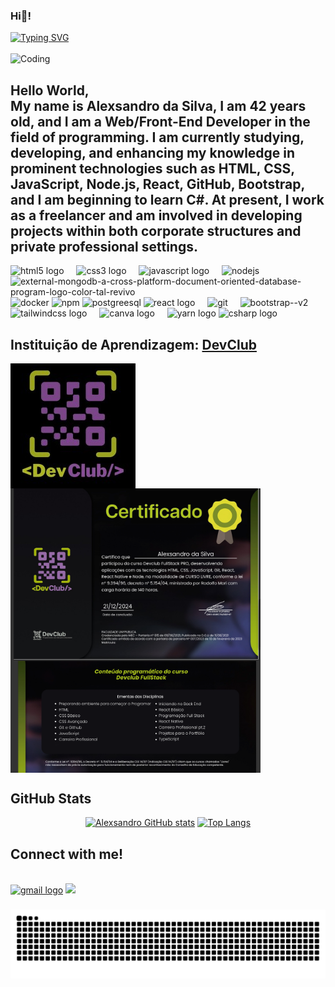 ### Hi👋!
<div>
  <a href="https://git.io/typing-svg"><img src="https://readme-typing-svg.demolab.com?font=Press+Start+2P&size=15&pause=1000&color=6ECF42&width=435&lines=%22Hello+World%22++I%C2%B4m+Alexsandro%2C;I%C2%B4m+a+DevClub+Student;I%C2%B4m++a+Front-End++and+Back-End;+Programmer+Web+%F0%9F%91%A8%F0%9F%8F%BD%E2%80%8D%F0%9F%92%BB" alt="Typing SVG" /></a><br>
  <br>
  <img align="top" alt="Coding" width="230" src="https://www.elaunchinfotech.com/frontend/assets/images/Java_T-img2.jpg">
  <br>
</div>
<h2>
Hello World,
<br>
My name is Alexsandro da Silva, I am 42 years old, and I am a Web/Front-End Developer in the field of programming. I am currently studying, developing, and enhancing my knowledge in prominent technologies such as HTML, CSS, JavaScript, Node.js, React, GitHub, Bootstrap, and I am beginning to learn C#. At present, I work as a freelancer and am involved in developing projects within both corporate structures and private professional settings.
</h2>

<div align="left">
  <img src="https://cdn.jsdelivr.net/gh/devicons/devicon/icons/html5/html5-original.svg" height="48" alt="html5 logo"  />
  <img width="12" />
  <img src="https://cdn.jsdelivr.net/gh/devicons/devicon/icons/css3/css3-original.svg" height="48" alt="css3 logo"  />
  <img width="12" />
  <img src="https://cdn.jsdelivr.net/gh/devicons/devicon/icons/javascript/javascript-original.svg" height="48" alt="javascript logo"  />
  <img width="12" />
  <img width="48" height="48" src="https://img.icons8.com/color/48/nodejs.png" alt="nodejs"/>
  <img width="12" />
  <img width="48" height="48" src="https://img.icons8.com/external-tal-revivo-color-tal-revivo/48/external-mongodb-a-cross-platform-document-oriented-database-program-logo-color-tal-revivo.png" alt="external-mongodb-a-cross-platform-document-oriented-database-program-logo-color-tal-revivo"/>
  <img width="48" height="48" src="https://img.icons8.com/fluency/48/docker.png" alt="docker"/>
  <img width="48" height="48" src="https://img.icons8.com/color/48/npm.png" alt="npm"/>
  <img width="48" height="48" src="https://img.icons8.com/color/48/postgreesql.png" alt="postgreesql"/>
  <img src="https://cdn.jsdelivr.net/gh/devicons/devicon/icons/react/react-original.svg" height="48" alt="react logo"  />
  <img width="12" />
  <img width="48" height="48" src="https://img.icons8.com/color/48/git.png" alt="git"/>
  <img width="12" />
  <img width="50" height="50" src="https://img.icons8.com/color/50/bootstrap--v2.png" alt="bootstrap--v2"/>
  <img width="12" />
  <img src="https://cdn.jsdelivr.net/gh/devicons/devicon/icons/tailwindcss/tailwindcss-original-wordmark.svg" height="90" alt="tailwindcss logo"  />
  <img width="12" />
  <img src="https://cdn.jsdelivr.net/gh/devicons/devicon/icons/canva/canva-original.svg" height="48" alt="canva logo"  />
  <img width="12" />
  <img src="https://cdn.jsdelivr.net/gh/devicons/devicon/icons/yarn/yarn-original.svg" height="48" alt="yarn logo"  />
  <img src="https://cdn.jsdelivr.net/gh/devicons/devicon/icons/csharp/csharp-original.svg" height="48" alt="csharp logo"  />
</div style="display: flex">

<h2>Instituição de Aprendizagem: <a href="https://rodolfomori.com.br/devclub">DevClub</a></h2>
 <img align="center" alt="Coding" width="200" src="https://github.com/alx-8914/alx-8914/raw/main/dev_club_devs_logo.jpg">
 <img align="center" alt="Coding" width="400"  src="Captura de tela 2024-12-27 184428.png" />
 <img align="center" alt="Coding" width="400" src="Captura de tela 2024-12-27 180656.png" />
<br>
<h2>GitHub Stats</h2>
<div align="center">
   
   [![Alexsandro GitHub stats](https://github-readme-stats.vercel.app/api?username=alx-8914&show_icons=true&text_color=0561bf&icon_color=5bb513&bg_color=000000&border_color=36123c)](https://github.com/anuraghazra/github-readme-stats)
   [![Top Langs](https://github-readme-stats.vercel.app/api/top-langs/?username=alx-8914&height=30&bg_color=000&title_color=0561bf&border_radius=3&border_color=36123c&hide=issues&text_color=5bb513)](https://github.com/anuraghazra/github-readme-stats)
</div>

<h2>Connect with me!</h2>
<br>
<div align="left">
  <a href="mailto:alexdevsilva@gmail.com"><img src="https://img.shields.io/badge/-Email-000?style=for-the-badge&logo=microsoft-outlook&logoColor=FF00F6&color:FFF"] height="28" alt="gmail logo"/></a>
  <a href="https://www.linkedin.com/in/alexsandro-da-silva-developer"><img src="https://img.shields.io/badge/-LinkedIn-000?style=for-the-badge&logo=linkedin&logoColor=FF00F6&color:FFF"></a>
</div>

###

<picture align="center">
  <source media="(prefers-color-scheme: dark)" srcset="https://raw.githubusercontent.com/alx-8914/alx-8914/output/github-contribution-grid-snake-dark.svg">
  <source media="(prefers-color-scheme: light)" srcset="https://raw.githubusercontent.com/alx-8914/alx-8914/output/github-contribution-grid-snake-dark.svg">
  <img align="center" alt="github contribution grid snake animation" src="https://raw.githubusercontent.com/alx-8914/alx-8914/output/github-contribution-grid-snake.svg">
</picture>

###
<!---

- 👋 Hi, I’m @alx-8914
- 👀 I’m interested in ...
- 🌱 I’m currently learning ...
- 💞️ I’m looking to collaborate on ...
- 📫 How to reach me ...
- 😄 Pronouns: ...
- ⚡ Fun fact: ...

alx-8914/alx-8914 is a ✨ special ✨ repository because its `README.md` (this file) appears on your GitHub profile.
You can click the Preview link to take a look at your changes.
--->
